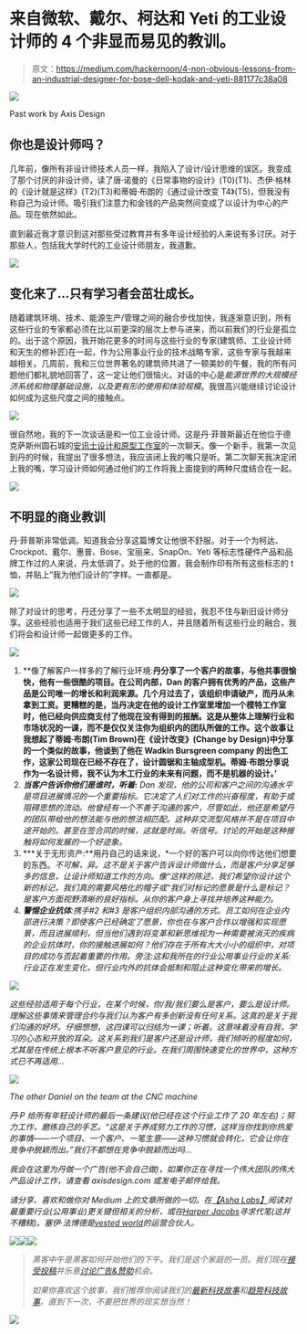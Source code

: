 # 来自微软、戴尔、柯达和 Yeti 的工业设计师的 4 个非显而易见的教训。

> 原文：<https://medium.com/hackernoon/4-non-obvious-lessons-from-an-industrial-designer-for-bose-dell-kodak-and-yeti-881177c38a08>

![](img/1d634fa80e99062721f66b7bbab622c3.png)

Past work by Axis Design

## 你也是设计师吗？

几年前，像所有非设计师技术人员一样，我陷入了设计/设计思维的误区。我变成了那个讨厌的非设计师，读了唐·诺曼的《日常事物的设计》(T0)(T1)、杰伊·格林的《设计就是这样》(T2)(T3)和蒂姆·布朗的《通过设计改变 T4》(T5)，但我没有称自己为设计师。吸引我们注意力和金钱的产品突然间变成了以设计为中心的产品。现在依然如此。

直到最近我才意识到这对那些受过教育并有多年设计经验的人来说有多讨厌。对于那些人，包括我大学时代的工业设计师朋友，我道歉。

![](img/8ef26c1fa38281f1c33685e0d15f2cf5.png)

## 变化来了…只有学习者会茁壮成长。

随着建筑环境、技术、能源生产/管理之间的融合步伐加快，我逐渐意识到，所有这些行业的专家都必须在比以前更深的层次上参与进来，而以前我们的行业是孤立的。出于这个原因，我开始花更多的时间与这些行业的专家(建筑师、工业设计师和天生的修补匠)在一起，作为公用事业行业的技术战略专家，这些专家与我越来越相关。几周前，我和三位世界著名的建筑师共进了一顿美妙的午餐，我的所有问题他们都礼貌地回答了，这一定让他们很恼火。对话的中心是*能源世界的大规模经济系统和物理基础设施，以及更有形的使用和体验规模*。我很高兴能继续讨论设计如何成为这些尺度之间的接触点。

![](img/5b9672a843d0407dadf0ab44a9d4e7bd.png)

很自然地，我的下一次谈话是和一位工业设计师。这是丹·菲普斯最近在他位于德克萨斯州圆石城的[安讯士设计和原型工作室](http://axisdesign.com)的一次聊天。像一个新手，我第一次见到丹的时候，我提出了很多想法，我应该闭上我的嘴只是听。第二次聊天我决定闭上我的嘴，学习设计师如何通过他们的工作将我上面提到的两种尺度结合在一起。

![](img/641b96822e0d00e928b0fbe2b5c5dbe8.png)

## 不明显的商业教训

丹·菲普斯非常低调。知道我会分享这篇博文让他很不舒服。对于一个为柯达、Crockpot、戴尔、惠普、Bose、宝丽来、SnapOn、Yeti 等标志性硬件产品和品牌工作过的人来说，丹太低调了。处于他的位置，我会制作印有所有这些标志的 t 恤，并贴上“我为他们设计的”字样。一直都是。

![](img/75d83f0b2470f527d67adb74b1c75422.png)

除了对设计的思考，丹还分享了一些不太明显的经验，我忍不住与新旧设计师分享。这些经验也适用于我们这些已经工作的人，并且随着所有这些行业的融合，我们将会和设计师一起做更多的工作。

![](img/f9fdd5454ed34c49b06f6dcb532fd439.png)

1.  **像了解客户一样多的了解行业环境:**丹分享了一个客户的故事，与他共事很愉快，他有一些很酷的项目。在公司内部，Dan 的客户拥有优秀的产品，这些产品是公司唯一的增长和利润来源。几个月过去了，该组织申请破产，而丹从未拿到工资。更糟糕的是，当丹决定在他的设计工作室里增加一个模特工作室时，他已经向供应商支付了他现在没有得到的报酬。这是从整体上理解行业和市场状况的一课，而不是仅仅关注你为组织内的团队所做的工作。这个故事让我想起了蒂姆·布朗(Tim Brown)在《设计改变》(Change by Design)中分享的一个类似的故事，他谈到了他在 Wadkin Bursgreen company 的出色工作，这家公司现在已经不存在了，设计圆锯和主轴成型机。蒂姆·布朗分享说****作为一名设计师，我不认为木工行业的未来有问题，而不是机器的设计。****’**
2.  ***当客户告诉你他们是谁时，听着:** Dan 发现，他的公司和客户之间的沟通水平是项目进展情况的一个重要指标。它决定了人们对工作的兴奋程度，有助于或阻碍思想的流动。他曾经有一个不善于沟通的客户，尽管如此，他还是希望丹的团队带给他的想法能与他的想法相匹配。这种非交流型风格并不是在项目中途开始的。甚至在签合同的时候，这就是时尚。听信号。讨论的开始是这种接触将如何发展的一个好迹象。*
3.  ***关于无形资产:**用丹自己的话来说，*一个好的客户可以向你传达他们想要的东西。*不可解，异。这不是关于客户告诉设计师做什么，而是客户分享足够多的信息，让设计师知道工作的方向。像“*这样的陈述，我们希望你设计这个新的标记，我们真的需要风格化的帽子*或“*我们对标记的愿景是什么是标记*？是客户方面视野清晰的良好指标。从你的客户身上寻找并培养这种能力。*
4.  ***警惕企业抗体**:携手#2 和#3 是客户组织内部沟通的方式。员工如何在企业内部进行决策？即使客户已经确定了愿景，你也在与客户合作以增强和实现愿景，而且进展顺利，但当他们遇到将变革和新思维视为一种需要被消灭的疾病的企业抗体时，你的接触进展如何？他们存在于所有大大小小的组织中，对项目的成功与否起着重要的作用。*旁注:这和我所在的行业公用事业行业的关系:行业正在发生变化，但行业内外的抗体会抵制和阻止这种变化带来的增长。**

*![](img/2d9cfa209d5c6ffbbf681c94ad4673b3.png)*

*这些经验适用于每个行业，在某个时候，你/我/我们要么是客户，要么是设计师。理解这些事情来管理合约与我们认为客户有多创新没有任何关系。这真的是关于我们沟通的好坏。仔细想想，这四课可以归结为一课；听着。这意味着没有自我，学习的心态和开放的耳朵。这关系到我们是客户还是设计师，我们倾听的程度如何，尤其是在传统上根本不听客户意见的行业。在我们周围快速变化的世界中，这种方式已不再适用…*

*![](img/f9925df9d6720adf7be86d08488a40fe.png)*

*The other Daniel on the team at the CNC machine*

*丹·P 给所有年轻设计师的最后一条建议(他已经在这个行业工作了 20 年左右)；努力工作，磨练自己的手艺。“这是关于养成努力工作的习惯，这样当你找到你热爱的事情——一个项目、一个客户、一笔生意——这种习惯就会转化，它会让你在竞争中脱颖而出。”我们不都想在竞争中脱颖而出吗…*

*我会在这里为丹做一个广告(他不会自己做)，如果你正在寻找一个伟大团队的伟大产品设计工作，请查看 axisdesign.com 或发电子邮件给我。*

*请分享、喜欢和做你对 Medium 上的文章所做的一切。在[*【Asha Labs】*](http://www.asha-labs.com)*阅读对最重要行业(公用事业)更关键但相关的分析，或在*[*Harper Jacobs*](http://www.HarperJacobs.com)*寻求代笔(这并不糟糕)。塞伊·法博德是*[*vested world*](http://vestedworld.com)*的运营合伙人。**

*[![](img/50ef4044ecd4e250b5d50f368b775d38.png)](http://bit.ly/HackernoonFB)**[![](img/979d9a46439d5aebbdcdca574e21dc81.png)](https://goo.gl/k7XYbx)**[![](img/2930ba6bd2c12218fdbbf7e02c8746ff.png)](https://goo.gl/4ofytp)*

> *黑客中午是黑客如何开始他们的下午。我们是这个家庭的一员。我们现在[接受投稿](http://bit.ly/hackernoonsubmission)并乐意[讨论广告&赞助](mailto:partners@amipublications.com)机会。*
> 
> *如果你喜欢这个故事，我们推荐你阅读我们的[最新科技故事](http://bit.ly/hackernoonlatestt)和[趋势科技故事](https://hackernoon.com/trending)。直到下一次，不要把世界的现实想当然！*

*[![](img/be0ca55ba73a573dce11effb2ee80d56.png)](https://goo.gl/Ahtev1)*